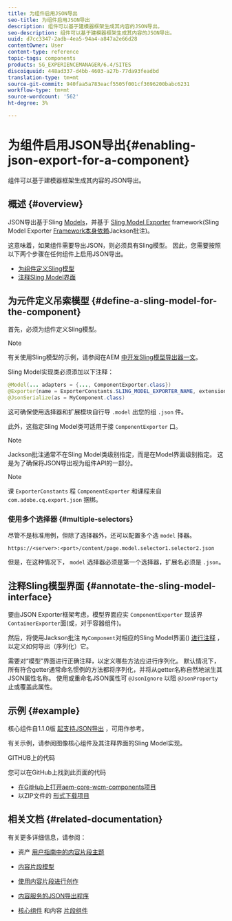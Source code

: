 ```yaml
---
title: 为组件启用JSON导出
seo-title: 为组件启用JSON导出
description: 组件可以基于建模器框架生成其内容的JSON导出。
seo-description: 组件可以基于建模器框架生成其内容的JSON导出。
uuid: d7cc3347-2adb-4ea5-94a4-a847a2e66d28
contentOwner: User
content-type: reference
topic-tags: components
products: SG_EXPERIENCEMANAGER/6.4/SITES
discoiquuid: 448ad337-d4bb-4603-a27b-77da93feadbd
translation-type: tm+mt
source-git-commit: 940faa5a783eacf5505f001cf3696200babc6231
workflow-type: tm+mt
source-wordcount: '562'
ht-degree: 3%

---
```



# 为组件启用JSON导出{#enabling-json-export-for-a-component}

组件可以基于建模器框架生成其内容的JSON导出。

## 概述 {#overview}

JSON导出基于Sling [Models](https://sling.apache.org/documentation/bundles/models.html)，并基于 [Sling Model Exporter](https://sling.apache.org/documentation/bundles/models.html#exporter-framework-since-130) framework(Sling Model Exporter [Framework本身依赖](https://github.com/FasterXML/jackson-annotations/wiki/Jackson-Annotations)Jackson批注)。

这意味着，如果组件需要导出JSON，则必须具有Sling模型。 因此，您需要按照以下两个步骤在任何组件上启用JSON导出。

* [为组件定义Sling模型](/help/sites-developing/json-exporter-components.md#define-a-sling-model-for-the-component)
* [注释Sling Model界面](#annotate-the-sling-model-interface)

## 为元件定义吊索模型 {#define-a-sling-model-for-the-component}

首先，必须为组件定义Sling模型。

>[!NOTE]
>
>有关使用Sling模型的示例，请参阅在AEM [中开发Sling模型导出器一文](https://helpx.adobe.com/experience-manager/kt/platform-repository/using/sling-model-exporter-tutorial-develop.html)。

Sling Model实现类必须添加以下注释：

```java
@Model(... adapters = {..., ComponentExporter.class})
@Exporter(name = ExporterConstants.SLING_MODEL_EXPORTER_NAME, extensions = ExporterConstants.SLING_MODEL_EXTENSION)
@JsonSerialize(as = MyComponent.class)
```

这可确保使用选择器和扩展模块自行导 `.model` 出您的组 `.json` 件。

此外，这指定Sling Model类可适用于接 `ComponentExporter` 口。

>[!NOTE]
>
>Jackson批注通常不在Sling Model类级别指定，而是在Model界面级别指定。 这是为了确保将JSON导出视为组件API的一部分。

>[!NOTE]
>
>课 `ExporterConstants` 程 `ComponentExporter` 和课程来自 `com.adobe.cq.export.json` 捆绑。

### 使用多个选择器 {#multiple-selectors}

尽管不是标准用例，但除了选择器外，还可以配置多个选 `model` 择器。

```
https://<server>:<port>/content/page.model.selector1.selector2.json
```

但是，在这种情况下， `model` 选择器必须是第一个选择器，扩展名必须是 `.json`。

## 注释Sling模型界面 {#annotate-the-sling-model-interface}

要由JSON Exporter框架考虑，模型界面应实 `ComponentExporter` 现该界 `ContainerExporter`面(或，对于容器组件)。

然后，将使用Jackson批注 `MyComponent`对相应的Sling Model界面() [进行注释](https://github.com/FasterXML/jackson-annotations/wiki/Jackson-Annotations) ，以定义如何导出（序列化）它。

需要对“模型”界面进行正确注释，以定义哪些方法应进行序列化。 默认情况下，所有符合getter通常命名惯例的方法都将序列化，并将从getter名称自然地派生其JSON属性名称。 使用或重命名JSON属性可 `@JsonIgnore` 以阻 `@JsonProperty` 止或覆盖此属性。

## 示例 {#example}

核心组件自1.1.0版 [起支持JSON导出](https://docs.adobe.com/content/help/zh-Hans/experience-manager-core-components/using/introduction.html) ，可用作参考。

有关示例，请参阅图像核心组件及其注释界面的Sling Model实现。

GITHUB上的代码

您可以在GitHub上找到此页面的代码

* [在GitHub上打开aem-core-wcm-components项目](https://github.com/Adobe-Marketing-Cloud/aem-core-wcm-components)
* 以ZIP文件的 [形式下载项目](https://github.com/Adobe-Marketing-Cloud/aem-core-wcm-components/archive/master.zip)

## 相关文档 {#related-documentation}

有关更多详细信息，请参阅：

* 资产 [用户指南中的内容片段主题](https://helpx.adobe.com/experience-manager/6-4/assets/user-guide.html?topic=/experience-manager/6-4/assets/morehelp/content-fragments.ug.js)

* [内容片段模型](/help/assets/content-fragments-models.md)
* [使用内容片段进行创作](/help/sites-authoring/content-fragments.md)
* [内容服务的JSON导出程序](/help/sites-developing/json-exporter.md)
* [核心组件](https://docs.adobe.com/content/help/zh-Hans/experience-manager-core-components/using/introduction.html) 和内容 [片段组件](https://helpx.adobe.com/experience-manager/core-components/using/content-fragment-component.html)

